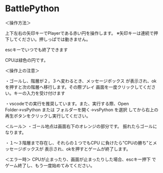 # BattlePython
＜操作方法＞


上下左右の矢印キーでPlayerである赤い円を操作します。
※矢印キーは連続で押下してください。押しっぱでは動きません。

escキーでいつでも終了できます

CPUは緑色の円です。

＜操作上の注意＞

・ゴールし、階層が２，３へ変わるとき、メッセージボックス
が表示され、okを押すと次の階層へ移行します。その際プレイ
画面を一度クリックしてください。キーの入力を受け付けます

・vscodeでの実行を推奨しています。また、実行する際、Open Folder→vsPython または
フォルダーを開く→vsPython を選択 してから右上の再生ボタンをクリックし実行してください。



＜ルール＞
・ゴール地点は画面右下のオレンジの部分です。
振れたらゴールになります。

・１～３階層まで存在し、それらの１つでもCPU
に負けたら"CPUの勝ち"とメッセージボックスが
表示され、okを押すとゲームが終了します。


＜エラー時＞
CPUが止まったり、画面が止まったりした場合、escキー押下
でゲーム終了し、もう一度始めてみてください。
